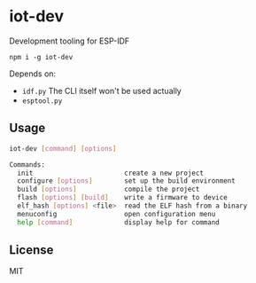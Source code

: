 # iot-dev

Development tooling for ESP-IDF

```
npm i -g iot-dev
```

Depends on:

- `idf.py` The CLI itself won't be used actually
- `esptool.py`

## Usage

```sh
iot-dev [command] [options]

Commands:
  init                       create a new project
  configure [options]        set up the build environment
  build [options]            compile the project
  flash [options] [build]    write a firmware to device
  elf_hash [options] <file>  read the ELF hash from a binary
  menuconfig                 open configuration menu
  help [command]             display help for command
```

## License

MIT
